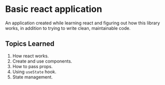 # Basic react application 
An application created while learning react and figuring out how this library works, in addition to trying to write clean, maintainable code.

## Topics Learned
1. How react works.
2. Create and use components.
3. How to pass props.
4. Using `useState` hook.
5. State management.